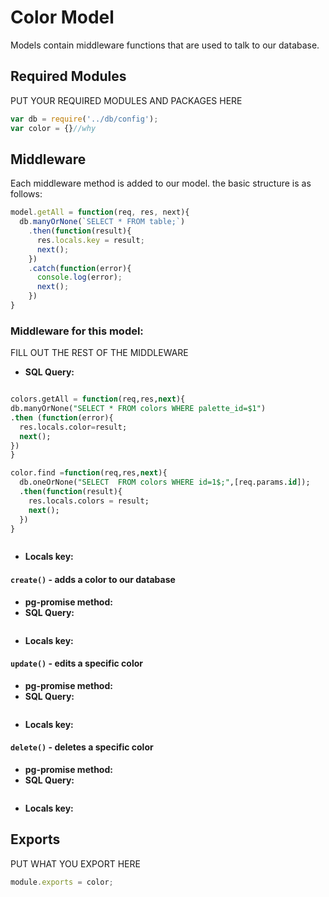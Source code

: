 # Color Model
Models contain middleware functions that are used to talk to our database. 

## Required Modules 
PUT YOUR REQUIRED MODULES AND PACKAGES HERE
```js
var db = require('../db/config');
var color = {}//why

```
## Middleware
Each middleware method is added to our model. the basic structure is as follows:

```js
model.getAll = function(req, res, next){
  db.manyOrNone(`SELECT * FROM table;`)
    .then(function(result){
      res.locals.key = result;
      next();
    })
    .catch(function(error){
      console.log(error);
      next();
    })
}
```

### Middleware for this model:

FILL OUT THE REST OF THE MIDDLEWARE


- **SQL Query:**

```sql

colors.getAll = function(req,res,next){
db.manyOrNone("SELECT * FROM colors WHERE palette_id=$1")
.then (function(error){
  res.locals.color=result;
  next();
})
}
```

```sql
color.find =function(req,res,next){
  db.oneOrNone("SELECT  FROM colors WHERE id=1$;",[req.params.id]);
  .then(function(result){
    res.locals.colors = result;
    next();
  })
}
```

```sql 
```
- **Locals key:**  
#### `create()` - adds a color to our database
- **pg-promise method:** 
- **SQL Query:**
```sql 
```
- **Locals key:**  
#### `update()` - edits a specific color
- **pg-promise method:** 
- **SQL Query:**
```sql 
```
- **Locals key:** 
#### `delete()` - deletes a specific color
- **pg-promise method:** 
- **SQL Query:**
```sql 
```
- **Locals key:**  

## Exports
PUT WHAT YOU EXPORT HERE
```js
module.exports = color;
```